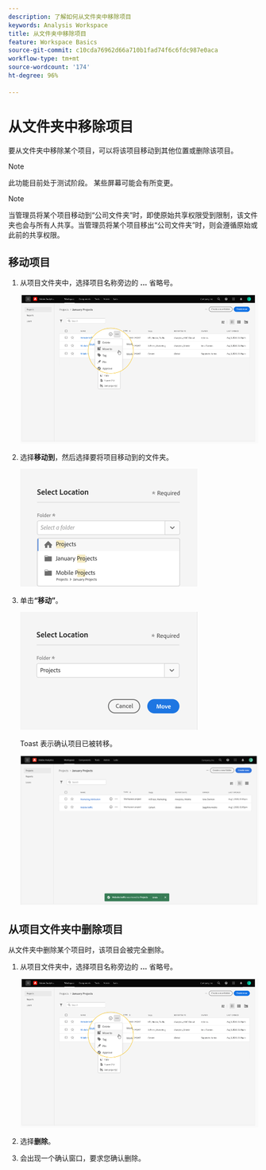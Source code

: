 ```yaml
---
description: 了解如何从文件夹中移除项目
keywords: Analysis Workspace
title: 从文件夹中移除项目
feature: Workspace Basics
source-git-commit: c10cda76962d66a710b1fad74f6c6fdc987e0aca
workflow-type: tm+mt
source-wordcount: '174'
ht-degree: 96%

---
```



# 从文件夹中移除项目

要从文件夹中移除某个项目，可以将该项目移动到其他位置或删除该项目。

>[!NOTE]
>
>此功能目前处于测试阶段。 某些屏幕可能会有所变更。

>[!NOTE]
>
>当管理员将某个项目移动到“公司文件夹”时，即使原始共享权限受到限制，该文件夹也会与所有人共享。当管理员将某个项目移出“公司文件夹”时，则会遵循原始或此前的共享权限。

## 移动项目

1. 从项目文件夹中，选择项目名称旁边的 **...** 省略号。

   ![](/help/analyze/analysis-workspace/build-workspace-project/assets/move1.png)

1. 选择&#x200B;**移动到**，然后选择要将项目移动到的文件夹。

   ![](/help/analyze/analysis-workspace/build-workspace-project/assets/move-select-location.png)

1. 单击&#x200B;**“移动”**。

   ![](/help/analyze/analysis-workspace/build-workspace-project/assets/move-click-move.png)

   Toast 表示确认项目已被转移。

   ![](/help/analyze/analysis-workspace/build-workspace-project/assets/move-project-moved.png)

## 从项目文件夹中删除项目

从文件夹中删除某个项目时，该项目会被完全删除。

1. 从项目文件夹中，选择项目名称旁边的 **...** 省略号。

   ![](/help/analyze/analysis-workspace/build-workspace-project/assets/move1.png)

1. 选择&#x200B;**删除**。

1. 会出现一个确认窗口，要求您确认删除。
